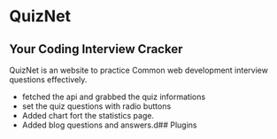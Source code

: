 # QuizNet
## Your Coding Interview Cracker

QuizNet is an website to practice Common web development interview questions effectively.

- fetched the api and grabbed the quiz informations
- set the quiz questions with radio buttons
- Added chart fort the statistics page.
- Added blog questions and answers.d## Plugins